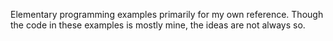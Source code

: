 Elementary programming examples primarily for my own reference. Though the code in these examples is mostly mine, the ideas are not always so.
